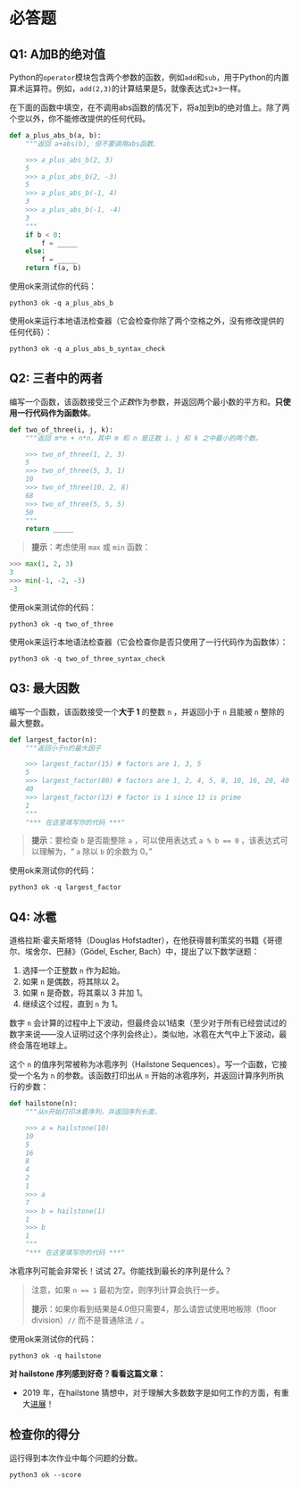# 必答题

## Q1: A加B的绝对值

Python的`operator`模块包含两个参数的函数，例如`add`和`sub`，用于Python的内置算术运算符。例如，`add(2,3)`的计算结果是5，就像表达式`2+3`一样。

在下面的函数中填空，在不调用abs函数的情况下，将a加到b的绝对值上。除了两个空以外，你不能修改提供的任何代码。

```Python
def a_plus_abs_b(a, b):
    """返回 a+abs(b), 但不要调用abs函数.

    >>> a_plus_abs_b(2, 3)
    5
    >>> a_plus_abs_b(2, -3)
    5
    >>> a_plus_abs_b(-1, 4)
    3
    >>> a_plus_abs_b(-1, -4)
    3
    """
    if b < 0:
        f = _____
    else:
        f = _____
    return f(a, b)
```

使用ok来测试你的代码：

```shell
python3 ok -q a_plus_abs_b
```

使用ok来运行本地语法检查器（它会检查你除了两个空格之外，没有修改提供的任何代码）：

```shell
python3 ok -q a_plus_abs_b_syntax_check
```



## Q2: 三者中的两者

编写一个函数，该函数接受三个*正数*作为参数，并返回两个最小数的平方和。**只使用一行代码作为函数体**。

```python
def two_of_three(i, j, k):
    """返回 m*m + n*n，其中 m 和 n 是正数 i、j 和 k 之中最小的两个数。

    >>> two_of_three(1, 2, 3)
    5
    >>> two_of_three(5, 3, 1)
    10
    >>> two_of_three(10, 2, 8)
    68
    >>> two_of_three(5, 5, 5)
    50
    """
    return _____
```

> **提示**：考虑使用 `max` 或 `min` 函数：

```python
>>> max(1, 2, 3)
3
>>> min(-1, -2, -3)
-3
```

使用ok来测试你的代码：

```shell
python3 ok -q two_of_three
```

使用ok来运行本地语法检查器（它会检查你是否只使用了一行代码作为函数体）：

```shell
python3 ok -q two_of_three_syntax_check
```



## Q3: 最大因数

编写一个函数，该函数接受一个**大于 1** 的整数 `n` ，并返回小于 `n` 且能被 `n` 整除的最大整数。

```python
def largest_factor(n):
    """返回小于n的最大因子

    >>> largest_factor(15) # factors are 1, 3, 5
    5
    >>> largest_factor(80) # factors are 1, 2, 4, 5, 8, 10, 16, 20, 40
    40
    >>> largest_factor(13) # factor is 1 since 13 is prime
    1
    """
    "*** 在这里填写你的代码 ***"
```

> **提示**：要检查 `b` 是否能整除 `a` ，可以使用表达式 `a % b == 0` ，该表达式可以理解为，“ `a` 除以 `b` 的余数为 0。”

使用ok来测试你的代码：

```shell
python3 ok -q largest_factor
```



## Q4: 冰雹

道格拉斯·霍夫斯塔特（Douglas Hofstadter），在他获得普利策奖的书籍《哥德尔、埃舍尔、巴赫》（Gödel, Escher, Bach）中，提出了以下数学谜题：

1. 选择一个正整数 `n` 作为起始。
2. 如果 `n` 是偶数，将其除以 2。
3. 如果 `n` 是奇数，将其乘以 3 并加 1。
4. 继续这个过程，直到 `n` 为 1。

数字 `n` 会计算的过程中上下波动，但最终会以1结束（至少对于所有已经尝试过的数字来说——没人证明过这个序列会终止）。类似地，冰雹在大气中上下波动，最终会落在地球上。

这个 `n` 的值序列常被称为冰雹序列（Hailstone Sequences）。写一个函数，它接受一个名为 `n` 的参数。该函数打印出从 `n` 开始的冰雹序列，并返回计算序列所执行的步数：

```python
def hailstone(n):
    """从n开始打印冰雹序列，并返回序列长度。

    >>> a = hailstone(10)
    10
    5
    16
    8
    4
    2
    1
    >>> a
    7
    >>> b = hailstone(1)
    1
    >>> b
    1
    """
    "*** 在这里填写你的代码 ***"
```

冰雹序列可能会非常长！试试 27。你能找到最长的序列是什么？

> 注意，如果 `n == 1` 最初为空，则序列计算会执行一步。
>
> **提示**：如果你看到结果是4.0但只需要4，那么请尝试使用地板除（floor division）`//` 而不是普通除法 `/` 。

使用ok来测试你的代码：

```shell
python3 ok -q hailstone
```



**对 hailstone 序列感到好奇？看看这篇文章：**

- 2019 年，在hailstone 猜想中，对于理解大多数数字是如何工作的方面，有重大[进展](https://www.quantamagazine.org/mathematician-terence-tao-and-the-collatz-conjecture-20191211/)！



## 检查你的得分

运行得到本次作业中每个问题的分数。

```shell
python3 ok --score
```

